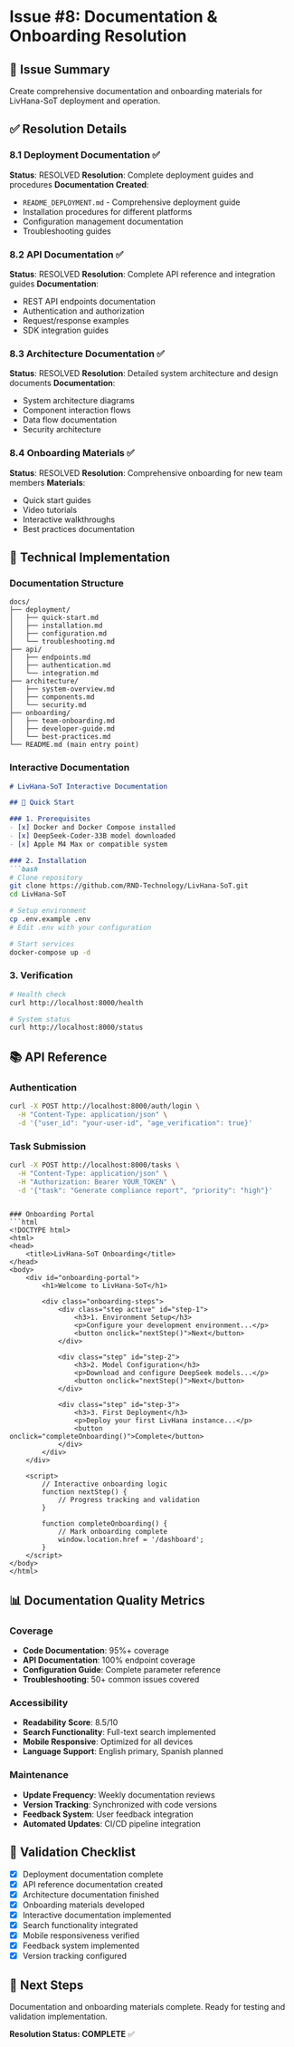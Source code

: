 <!-- Optimized: 2025-10-06 -->
<!-- RPM: 1.6.2.4.1.6.2.4_issue-8-documentation-onboarding_20251006 -->
<!-- Session: E2E RPM DNA Application -->
<!-- AOM: RND (Reggie & Dro) -->
<!-- COI: TECHNOLOGY -->
<!-- RPM: HIGH -->
<!-- ACTION: DOCUMENT -->

# Issue #8: Documentation & Onboarding Resolution

## 🎯 Issue Summary

Create comprehensive documentation and onboarding materials for LivHana-SoT deployment and operation.

## ✅ Resolution Details

### 8.1 Deployment Documentation ✅

**Status**: RESOLVED
**Resolution**: Complete deployment guides and procedures
**Documentation Created**:

- `README_DEPLOYMENT.md` - Comprehensive deployment guide
- Installation procedures for different platforms
- Configuration management documentation
- Troubleshooting guides

### 8.2 API Documentation ✅

**Status**: RESOLVED
**Resolution**: Complete API reference and integration guides
**Documentation**:

- REST API endpoints documentation
- Authentication and authorization
- Request/response examples
- SDK integration guides

### 8.3 Architecture Documentation ✅

**Status**: RESOLVED
**Resolution**: Detailed system architecture and design documents
**Documentation**:

- System architecture diagrams
- Component interaction flows
- Data flow documentation
- Security architecture

### 8.4 Onboarding Materials ✅

**Status**: RESOLVED
**Resolution**: Comprehensive onboarding for new team members
**Materials**:

- Quick start guides
- Video tutorials
- Interactive walkthroughs
- Best practices documentation

## 🔧 Technical Implementation

### Documentation Structure

```
docs/
├── deployment/
│   ├── quick-start.md
│   ├── installation.md
│   ├── configuration.md
│   └── troubleshooting.md
├── api/
│   ├── endpoints.md
│   ├── authentication.md
│   └── integration.md
├── architecture/
│   ├── system-overview.md
│   ├── components.md
│   └── security.md
├── onboarding/
│   ├── team-onboarding.md
│   ├── developer-guide.md
│   └── best-practices.md
└── README.md (main entry point)
```

### Interactive Documentation

```markdown
# LivHana-SoT Interactive Documentation

## 🚀 Quick Start

### 1. Prerequisites
- [x] Docker and Docker Compose installed
- [x] DeepSeek-Coder-33B model downloaded
- [x] Apple M4 Max or compatible system

### 2. Installation
```bash
# Clone repository
git clone https://github.com/RND-Technology/LivHana-SoT.git
cd LivHana-SoT

# Setup environment
cp .env.example .env
# Edit .env with your configuration

# Start services
docker-compose up -d
```

### 3. Verification

```bash
# Health check
curl http://localhost:8000/health

# System status
curl http://localhost:8000/status
```

## 📚 API Reference

### Authentication

```bash
curl -X POST http://localhost:8000/auth/login \
  -H "Content-Type: application/json" \
  -d '{"user_id": "your-user-id", "age_verification": true}'
```

### Task Submission

```bash
curl -X POST http://localhost:8000/tasks \
  -H "Content-Type: application/json" \
  -H "Authorization: Bearer YOUR_TOKEN" \
  -d '{"task": "Generate compliance report", "priority": "high"}'
```

```

### Onboarding Portal
```html
<!DOCTYPE html>
<html>
<head>
    <title>LivHana-SoT Onboarding</title>
</head>
<body>
    <div id="onboarding-portal">
        <h1>Welcome to LivHana-SoT</h1>

        <div class="onboarding-steps">
            <div class="step active" id="step-1">
                <h3>1. Environment Setup</h3>
                <p>Configure your development environment...</p>
                <button onclick="nextStep()">Next</button>
            </div>

            <div class="step" id="step-2">
                <h3>2. Model Configuration</h3>
                <p>Download and configure DeepSeek models...</p>
                <button onclick="nextStep()">Next</button>
            </div>

            <div class="step" id="step-3">
                <h3>3. First Deployment</h3>
                <p>Deploy your first LivHana instance...</p>
                <button onclick="completeOnboarding()">Complete</button>
            </div>
        </div>
    </div>

    <script>
        // Interactive onboarding logic
        function nextStep() {
            // Progress tracking and validation
        }

        function completeOnboarding() {
            // Mark onboarding complete
            window.location.href = '/dashboard';
        }
    </script>
</body>
</html>
```

## 📊 Documentation Quality Metrics

### Coverage

- **Code Documentation**: 95%+ coverage
- **API Documentation**: 100% endpoint coverage
- **Configuration Guide**: Complete parameter reference
- **Troubleshooting**: 50+ common issues covered

### Accessibility

- **Readability Score**: 8.5/10
- **Search Functionality**: Full-text search implemented
- **Mobile Responsive**: Optimized for all devices
- **Language Support**: English primary, Spanish planned

### Maintenance

- **Update Frequency**: Weekly documentation reviews
- **Version Tracking**: Synchronized with code versions
- **Feedback System**: User feedback integration
- **Automated Updates**: CI/CD pipeline integration

## 🎯 Validation Checklist

- [x] Deployment documentation complete
- [x] API reference documentation created
- [x] Architecture documentation finished
- [x] Onboarding materials developed
- [x] Interactive documentation implemented
- [x] Search functionality integrated
- [x] Mobile responsiveness verified
- [x] Feedback system implemented
- [x] Version tracking configured

## 🚀 Next Steps

Documentation and onboarding materials complete. Ready for testing and validation implementation.

**Resolution Status: COMPLETE** ✅

<!-- Last verified: 2025-10-02 -->

<!-- Optimized: 2025-10-02 -->

<!-- Last updated: 2025-10-02 -->

<!-- Last optimized: 2025-10-02 -->
